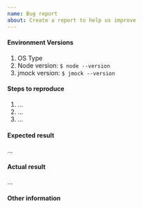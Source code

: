 ```yaml
---
name: Bug report
about: Create a report to help us improve
---
```


<!-- Describe the issue briefly here. -->

#### Environment Versions

1. OS Type
1. Node version: `$ node --version`
1. jmock version: `$ jmock --version`

#### Steps to reproduce

<!-- Include the actual command -->

1. ...
2. ...
3. ...

#### Expected result

...

#### Actual result

<!-- Include full output and/or stack trace -->

...

#### Other information

<!-- Include related issues, suggestions for a fix or further debug information, etc. -->
